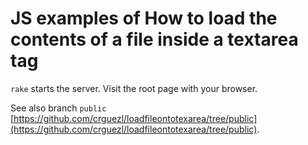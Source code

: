 # JS examples of How to load the contents of a file inside a textarea tag

`rake` starts the server. Visit the root page with your browser.

See also branch `public` [https://github.com/crguezl/loadfileontotexarea/tree/public](https://github.com/crguezl/loadfileontotexarea/tree/public).
